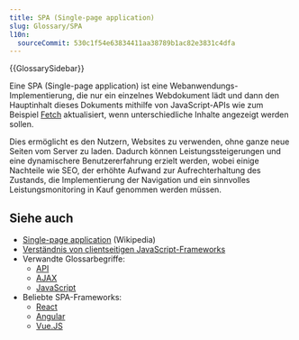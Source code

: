 ```yaml
---
title: SPA (Single-page application)
slug: Glossary/SPA
l10n:
  sourceCommit: 530c1f54e63834411aa38789b1ac82e3831c4dfa
---
```


{{GlossarySidebar}}

Eine SPA (Single-page application) ist eine Webanwendungs-Implementierung, die nur ein einzelnes Webdokument lädt und dann den Hauptinhalt dieses Dokuments mithilfe von JavaScript-APIs wie zum Beispiel [Fetch](/de/docs/Web/API/Fetch_API) aktualisiert, wenn unterschiedliche Inhalte angezeigt werden sollen.

Dies ermöglicht es den Nutzern, Websites zu verwenden, ohne ganze neue Seiten vom Server zu laden. Dadurch können Leistungssteigerungen und eine dynamischere Benutzererfahrung erzielt werden, wobei einige Nachteile wie SEO, der erhöhte Aufwand zur Aufrechterhaltung des Zustands, die Implementierung der Navigation und ein sinnvolles Leistungsmonitoring in Kauf genommen werden müssen.

## Siehe auch

- [Single-page application](https://en.wikipedia.org/wiki/Single-page_application) (Wikipedia)
- [Verständnis von clientseitigen JavaScript-Frameworks](/de/docs/Learn/Tools_and_testing/Client-side_JavaScript_frameworks)
- Verwandte Glossarbegriffe:
  - [API](/de/docs/Glossary/API)
  - [AJAX](/de/docs/Glossary/AJAX)
  - [JavaScript](/de/docs/Glossary/JavaScript)
- Beliebte SPA-Frameworks:
  - [React](https://react.dev/)
  - [Angular](https://angular.dev/)
  - [Vue.JS](https://vuejs.org/)
